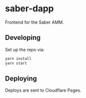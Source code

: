 # saber-dapp

Frontend for the Saber AMM.

## Developing

Set up the repo via:

```bash
yarn install
yarn start
```

## Deploying

Deploys are sent to Cloudflare Pages.
